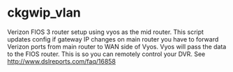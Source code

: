 # ckgwip_vlan
Verizon FIOS 3 router setup using vyos as the mid router. This script updates config if gateway IP changes on main router
you have to forward Verizon ports from main router to WAN side of Vyos. Vyos will pass the data to the FIOS router. This is so you can remotely control your DVR. See http://www.dslreports.com/faq/16858
